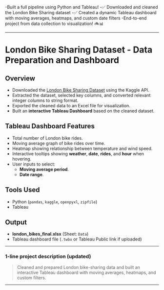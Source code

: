 -Built a full pipeline using Python and Tableau!
-✅ Downloaded and cleaned the London Bike Sharing dataset
-✅ Created a dynamic Tableau dashboard with moving averages, heatmaps, and custom date filters
-End-to-end project from data collection to visualization! 🚲📊


---

# London Bike Sharing Dataset - Data Preparation and Dashboard

## Overview
- Downloaded the [London Bike Sharing Dataset](https://www.kaggle.com/datasets/hmavrodiev/london-bike-sharing-dataset) using the Kaggle API.
- Extracted the dataset, selected key columns, and converted relevant integer columns to string format.
- Exported the cleaned data to an Excel file for visualization.
- Built an **interactive Tableau Dashboard** based on the cleaned dataset.

## Tableau Dashboard Features
- Total number of London bike rides.
- Moving average graph of bike rides over time.
- Heatmap showing relationship between temperature and wind speed.
- Interactive tooltips showing **weather**, **date**, **rides**, and **hour** when hovering.
- User inputs to select:
  - **Moving average period**.
  - **Date range**.

## Tools Used
- Python (`pandas`, `kaggle`, `openpyxl`, `zipfile`)
- Tableau

## Output
- **london_bikes_final.xlsx** (Sheet: `Data`)
- Tableau dashboard file (`.twbx` or Tableau Public link if uploaded)

---

### 1-line project description (updated)
> Cleaned and prepared London bike-sharing data and built an interactive Tableau dashboard with moving averages, heatmaps, and custom filters.

---
